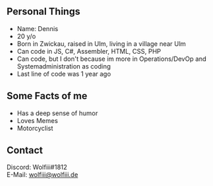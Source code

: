 ## Personal Things

* Name: Dennis
* 20 y/o
* Born in Zwickau, raised in Ulm, living in a village near Ulm
* Can code in JS, C#, Assembler, HTML, CSS, PHP
* Can code, but I don't because im more in Operations/DevOp and Systemadministration as coding
* Last line of code was 1 year ago

## Some Facts of me

* Has a deep sense of humor
* Loves Memes
* Motorcyclist

## Contact
Discord: Wolfiii#1812\
E-Mail: wolfiii@wolfiii.de
